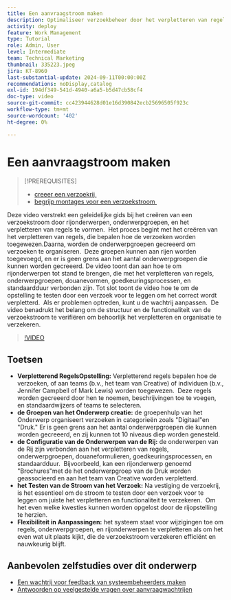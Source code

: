 ```yaml
---
title: Een aanvraagstroom maken
description: Optimaliseer verzoekbeheer door het verpletteren van regels voor efficiënte taken te creëren, verzoeken met genestelde onderwerpgroepen te organiseren, rijonderwerpen met werkschema's te verbinden, de functionaliteit van de verzoekstroom te testen, en flexibele aanpassingen te maken om nauwkeurigheid en efficiency te verzekeren.
activity: deploy
feature: Work Management
type: Tutorial
role: Admin, User
level: Intermediate
team: Technical Marketing
thumbnail: 335223.jpeg
jira: KT-8960
last-substantial-update: 2024-09-11T00:00:00Z
recommendations: noDisplay,catalog
exl-id: 194df349-541d-4940-a6a5-b5d47cb58cf4
doc-type: video
source-git-commit: cc423944628d01e16d390842ecb25696505f923c
workflow-type: tm+mt
source-wordcount: '402'
ht-degree: 0%

---
```


# Een aanvraagstroom maken

>[!PREREQUISITES]
>
>* [&#x200B; creeer een verzoekrij &#x200B;](/help/manage-work/request-queues/create-a-request-queue.md)
>* [&#x200B; begrijp montages voor een verzoekstroom &#x200B;](/help/manage-work/request-queues/understand-settings-for-a-flow-request.md)

Deze video verstrekt een geleidelijke gids bij het creëren van een verzoekstroom door rijonderwerpen, onderwerpgroepen, en het verpletteren van regels te vormen. &#x200B; Het proces begint met het creëren van het verpletteren van regels, die bepalen hoe de verzoeken worden toegewezen. &#x200B; Daarna, worden de onderwerpgroepen gecreeerd om verzoeken te organiseren. &#x200B; Deze groepen kunnen aan rijen worden toegevoegd, en er is geen grens aan het aantal onderwerpgroepen die kunnen worden gecreeerd.
De video toont dan aan hoe te om rijonderwerpen tot stand te brengen, die met het verpletteren van regels, onderwerpgroepen, douanevormen, goedkeuringsprocessen, en standaardduur verbonden zijn.
Tot slot toont de video hoe te om de opstelling te testen door een verzoek voor te leggen om het correct wordt verpletterd. &#x200B; Als er problemen optreden, kunt u de wachtrij aanpassen. &#x200B; De video benadrukt het belang om de structuur en de functionaliteit van de verzoekstroom te verifiëren om behoorlijk het verpletteren en organisatie te verzekeren.

>[!VIDEO](https://video.tv.adobe.com/v/3433828/?captions=dut&quality=12&learn=on&enablevpops=0)

## Toetsen

* **Verpletterend RegelsOpstelling:** Verpletterend regels bepalen hoe de verzoeken, of aan teams (b.v., het team van Creative) of individuen (b.v., Jennifer Campbell of Mark Lewis) worden toegewezen. &#x200B; Deze regels worden gecreeerd door hen te noemen, beschrijvingen toe te voegen, en standaardwijzers of teams te selecteren.
* **de Groepen van het Onderwerp creatie:** de groepenhulp van het Onderwerp organiseert verzoeken in categorieën zoals &quot;Digitaal&quot;en &quot;Druk.&quot;&#x200B; Er is geen grens aan het aantal onderwerpgroepen die kunnen worden gecreeerd, en zij kunnen tot 10 niveaus diep worden genesteld.
* **de Configuratie van de Onderwerpen van de Rij:** de onderwerpen van de Rij zijn verbonden aan het verpletteren van regels, onderwerpgroepen, douaneformulieren, goedkeuringsprocessen, en standaardduur. &#x200B; Bijvoorbeeld, kan een rijonderwerp genoemd &quot;Brochures&quot;met de het onderwerpgroep van de Druk worden geassocieerd en aan het team van Creative worden verpletterd.
* **het Testen van de Stroom van het Verzoek:** Na vestiging de verzoekrij, is het essentieel om de stroom te testen door een verzoek voor te leggen om juiste het verpletteren en functionaliteit te verzekeren. &#x200B; Om het even welke kwesties kunnen worden opgelost door de rijopstelling te herzien. &#x200B;
* **Flexibiliteit in Aanpassingen:** het systeem staat voor wijzigingen toe om regels, onderwerpgroepen, en rijonderwerpen te verpletteren als om het even wat uit plaats kijkt, die de verzoekstroom verzekeren efficiënt en nauwkeurig blijft.


## Aanbevolen zelfstudies over dit onderwerp

* [Een wachtrij voor feedback van systeembeheerders maken](/help/manage-work/request-queues/create-a-system-admin-feedback-request-queue.md)
* [Antwoorden op veelgestelde vragen over aanvraagwachtrijen](/help/manage-work/request-queues/request-queue-faq.md)


